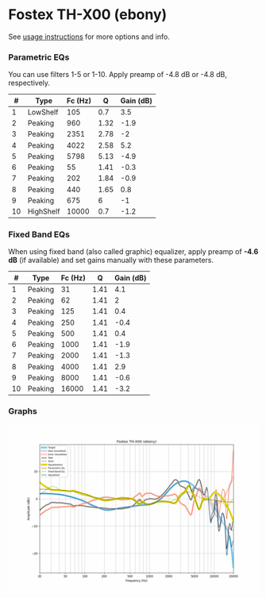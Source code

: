 # Fostex TH-X00 (ebony)
See [usage instructions](https://github.com/jaakkopasanen/AutoEq#usage) for more options and info.

### Parametric EQs
You can use filters 1-5 or 1-10. Apply preamp of -4.8 dB or -4.8 dB, respectively.

|   # | Type      |   Fc (Hz) |    Q |   Gain (dB) |
|-----|-----------|-----------|------|-------------|
|   1 | LowShelf  |       105 | 0.7  |         3.5 |
|   2 | Peaking   |       960 | 1.32 |        -1.9 |
|   3 | Peaking   |      2351 | 2.78 |        -2   |
|   4 | Peaking   |      4022 | 2.58 |         5.2 |
|   5 | Peaking   |      5798 | 5.13 |        -4.9 |
|   6 | Peaking   |        55 | 1.41 |        -0.3 |
|   7 | Peaking   |       202 | 1.84 |        -0.9 |
|   8 | Peaking   |       440 | 1.65 |         0.8 |
|   9 | Peaking   |       675 | 6    |        -1   |
|  10 | HighShelf |     10000 | 0.7  |        -1.2 |

### Fixed Band EQs
When using fixed band (also called graphic) equalizer, apply preamp of **-4.6 dB** (if available) and set gains manually with these parameters.

|   # | Type    |   Fc (Hz) |    Q |   Gain (dB) |
|-----|---------|-----------|------|-------------|
|   1 | Peaking |        31 | 1.41 |         4.1 |
|   2 | Peaking |        62 | 1.41 |         2   |
|   3 | Peaking |       125 | 1.41 |         0.4 |
|   4 | Peaking |       250 | 1.41 |        -0.4 |
|   5 | Peaking |       500 | 1.41 |         0.4 |
|   6 | Peaking |      1000 | 1.41 |        -1.9 |
|   7 | Peaking |      2000 | 1.41 |        -1.3 |
|   8 | Peaking |      4000 | 1.41 |         2.9 |
|   9 | Peaking |      8000 | 1.41 |        -0.6 |
|  10 | Peaking |     16000 | 1.41 |        -3.2 |

### Graphs
![](./Fostex%20TH-X00%20(ebony).png)
